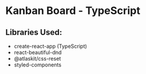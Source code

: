 # Kanban Board - TypeScript

## Libraries Used: 
- create-react-app (TypeScript)
- react-beautiful-dnd
- @atlaskit/css-reset
- styled-components
